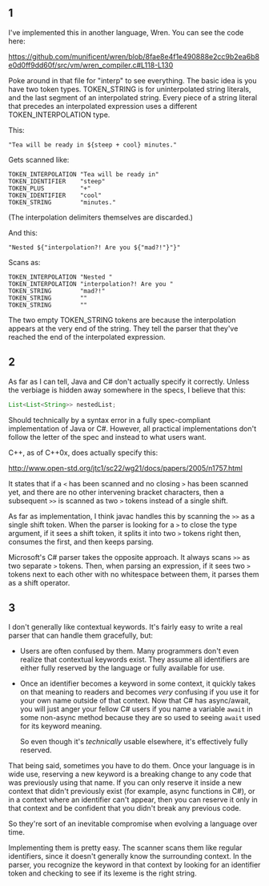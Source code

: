 ## 1

I've implemented this in another language, Wren. You can see the code here:

https://github.com/munificent/wren/blob/8fae8e4f1e490888e2cc9b2ea6b8e0d0ff9dd60f/src/vm/wren_compiler.c#L118-L130

Poke around in that file for "interp" to see everything. The basic idea is you
have two token types. TOKEN_STRING is for uninterpolated string literals, and
the last segment of an interpolated string. Every piece of a string literal that
precedes an interpolated expression uses a different TOKEN_INTERPOLATION type.

This:

```lox
"Tea will be ready in ${steep + cool} minutes."
```

Gets scanned like:

```text
TOKEN_INTERPOLATION "Tea will be ready in"
TOKEN_IDENTIFIER    "steep"
TOKEN_PLUS          "+"
TOKEN_IDENTIFIER    "cool"
TOKEN_STRING        "minutes."
```

(The interpolation delimiters themselves are discarded.)

And this:

```lox
"Nested ${"interpolation?! Are you ${"mad?!"}"}"
```

Scans as:

```text
TOKEN_INTERPOLATION "Nested "
TOKEN_INTERPOLATION "interpolation?! Are you "
TOKEN_STRING        "mad?!"
TOKEN_STRING        ""
TOKEN_STRING        ""
```

The two empty TOKEN_STRING tokens are because the interpolation appears at the
very end of the string. They tell the parser that they've reached the end of
the interpolated expression.

## 2

As far as I can tell, Java and C# don't actually specify it correctly. Unless
the verbiage is hidden away somewhere in the specs, I believe that this:

```java
List<List<String>> nestedList;
```

Should technically by a syntax error in a fully spec-compliant implementation
of Java or C#. However, all practical implementations don't follow the letter
of the spec and instead to what users want.

C++, as of C++0x, does actually specify this:

http://www.open-std.org/jtc1/sc22/wg21/docs/papers/2005/n1757.html

It states that if a `<` has been scanned and no closing `>` has been scanned
yet, and there are no other intervening bracket characters, then a subsequent
`>>` is scanned as two `>` tokens instead of a single shift.

As far as implementation, I think javac handles this by scanning the `>>` as a
single shift token. When the parser is looking for a `>` to close the type
argument, if it sees a shift token, it splits it into two `>` tokens right then,
consumes the first, and then keeps parsing.

Microsoft's C# parser takes the opposite approach. It always scans `>>` as two
separate `>` tokens. Then, when parsing an expression, if it sees two `>` tokens
next to each other with no whitespace between them, it parses them as a shift
operator.

## 3

I don't generally like contextual keywords. It's fairly easy to write a real
parser that can handle them gracefully, but:

*   Users are often confused by them. Many programmers don't even realize that
    contextual keywords exist. They assume all identifiers are either fully
    reserved by the language or fully available for use.

*   Once an identifier becomes a keyword in some context, it quickly takes on
    that meaning to readers and becomes *very* confusing if you use it for your
    own name outside of that context. Now that C# has async/await, you will
    just anger your fellow C# users if you name a variable `await` in some
    non-async method because they are so used to seeing `await` used for its
    keyword meaning.

    So even though it's *technically* usable elsewhere, it's effectively fully
    reserved.

That being said, sometimes you have to do them. Once your language is in wide
use, reserving a new keyword is a breaking change to any code that was
previously using that name. If you can only reserve it inside a new context that
didn't previously exist (for example, async functions in C#), or in a context
where an identifier can't appear, then you can reserve it only in that context
and be confident that you didn't break any previous code.

So they're sort of an inevitable compromise when evolving a language over time.

Implementing them is pretty easy. The scanner scans them like regular
identifiers, since it doesn't generally know the surrounding context. In the
parser, you recognize the keyword in that context by looking for an identifier
token and checking to see if its lexeme is the right string.
